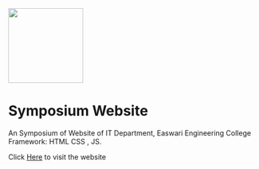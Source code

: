 <img src="https://i.ibb.co/1n376vn/logo-1.png" width="150px"/>
<h1>Symposium Website</h1>
An Symposium of Website of IT Department, Easwari Engineering College
Framework: HTML CSS , JS.
 
Click <a href="https://www.pinnacle2k22.tech/" target="_blank">Here</a> to visit the website

